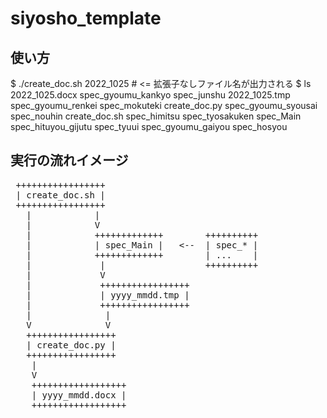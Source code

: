 # siyosho_template
## 使い方
$ ./create_doc.sh 
2022_1025                                        # <=  拡張子なしファイル名が出力される
$ ls
2022_1025.docx        spec_gyoumu_kankyo    spec_junshu
2022_1025.tmp        spec_gyoumu_renkei    spec_mokuteki
create_doc.py        spec_gyoumu_syousai    spec_nouhin
create_doc.sh        spec_himitsu        spec_tyosakuken
spec_Main        spec_hituyou_gijutu    spec_tyuui
spec_gyoumu_gaiyou    spec_hosyou

## 実行の流れイメージ
<pre>
 +++++++++++++++++
 | create_doc.sh |
 +++++++++++++++++
   |            |
   |            V
   |            +++++++++++++        ++++++++++
   |            | spec_Main |   <--  | spec_* |
   |            +++++++++++++        | ...    |
   |             |                   ++++++++++   
   |             V
   |             +++++++++++++++++
   |             | yyyy_mmdd.tmp |
   |             +++++++++++++++++
   |              |
   V              V
   +++++++++++++++++
   | create_doc.py |
   +++++++++++++++++
    |
    V
    ++++++++++++++++++
    | yyyy_mmdd.docx |
    ++++++++++++++++++
</pre>
